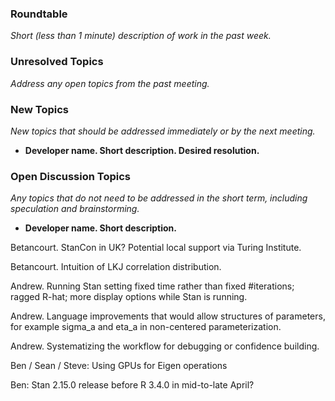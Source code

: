 ### Roundtable
_Short (less than 1 minute) description of work in the past week._

### Unresolved Topics
_Address any open topics from the past meeting._

### New Topics
_New topics that should be addressed immediately or by the next
meeting._

* __Developer name.  Short description.  Desired resolution.__

### Open Discussion Topics
_Any topics that do not need to be addressed in the short term,
including speculation and brainstorming._

* __Developer name.  Short description.__

Betancourt.  StanCon in UK?  Potential local support via Turing Institute.

Betancourt.  Intuition of LKJ correlation distribution.

Andrew.  Running Stan setting fixed time rather than fixed #iterations; ragged R-hat; more display options while Stan is running.

Andrew.  Language improvements that would allow structures of parameters, for example sigma_a and eta_a in non-centered parameterization.

Andrew.  Systematizing the workflow for debugging or confidence building.

Ben / Sean / Steve: Using GPUs for Eigen operations

Ben: Stan 2.15.0 release before R 3.4.0 in mid-to-late April?